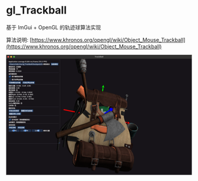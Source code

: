 # gl_Trackball

基于 ImGui + OpenGL 的轨迹球算法实现

算法说明: [https://www.khronos.org/opengl/wiki/Object_Mouse_Trackball](https://www.khronos.org/opengl/wiki/Object_Mouse_Trackball)

[![轨迹球演示](./assets/image.png)](./assets/PixPin_2025-08-17_17-17-33.mp4)
